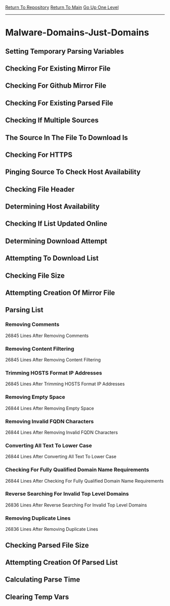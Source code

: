 [Return To Repository](https://github.com/deathbybandaid/piholeparser/)
[Return To Main](https://github.com/deathbybandaid/piholeparser/blob/master/RecentRunLogs/Mainlog.md)
[Go Up One Level](https://github.com/deathbybandaid/piholeparser/blob/master/RecentRunLogs/TopLevelScripts/30-Processing-External-Blacklists.md)
____________________________________
# Malware-Domains-Just-Domains
## Setting Temporary Parsing Variables
## Checking For Existing Mirror File
## Checking For Github Mirror File
## Checking For Existing Parsed File
## Checking If Multiple Sources
## The Source In The File To Download Is
## Checking For HTTPS
## Pinging Source To Check Host Availability
## Checking File Header
## Determining Host Availability
## Checking If List Updated Online
## Determining Download Attempt
## Attempting To Download List
## Checking File Size
## Attempting Creation Of Mirror File
## Parsing List
### Removing Comments
26845 Lines After Removing Comments
### Removing Content Filtering
26845 Lines After Removing Content Filtering
### Trimming HOSTS Format IP Addresses
26845 Lines After Trimming HOSTS Format IP Addresses
### Removing Empty Space
26844 Lines After Removing Empty Space
### Removing Invalid FQDN Characters
26844 Lines After Removing Invalid FQDN Characters
### Converting All Text To Lower Case
26844 Lines After Converting All Text To Lower Case
### Checking For Fully Qualified Domain Name Requirements
26844 Lines After Checking For Fully Qualified Domain Name Requirements
### Reverse Searching For Invalid Top Level Domains
26836 Lines After Reverse Searching For Invalid Top Level Domains
### Removing Duplicate Lines
26836 Lines After Removing Duplicate Lines
## Checking Parsed File Size
## Attempting Creation Of Parsed List
## Calculating Parse Time
## Clearing Temp Vars
